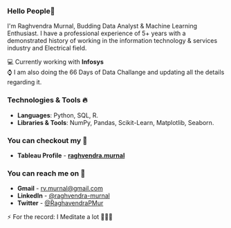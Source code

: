### Hello People👋

I'm Raghvendra Murnal, Budding Data Analyst & Machine Learning Enthusiast. I have a professional experience of 5+ years with a demonstrated history of working in the information technology & services industry and Electrical field.

💻 Currently working with **Infosys**  
⌚️ I am also doing the 66 Days of Data Challange and updating all the details regarding it. 

### Technologies & Tools 🔥
- **Languages**: Python, SQL, R.
- **Libraries & Tools**: NumPy, Pandas, Scikit-Learn, Matplotlib, Seaborn. 

### You can checkout my 📇

- **Tableau Profile** - **[raghvendra.murnal](https://public.tableau.com/profile/raghvendra.murnal#!/)**

### You can reach me on 📧 

- **Gmail** - rv.murnal@gmail.com 
- **LinkedIn** - <a href="https://www.linkedin.com/in/raghvendra-murnal/"> @raghvendra-murnal</a>
- **Twitter** - <a href="https://twitter.com/RaghavendraPMur/"> @RaghavendraPMur</a>

⚡ For the record: I Meditate a lot 🧘🏽‍♂️
